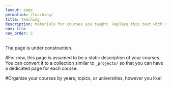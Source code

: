 ```yaml
---
layout: page
permalink: /teaching/
title: teaching
description: Materials for courses you taught. Replace this text with your description.
nav: true
nav_order: 5
---
```

The page is under construction.

#For now, this page is assumed to be a static description of your courses. You can convert it to a collection similar to `_projects/` so that you can have a dedicated page for each course.

#Organize your courses by years, topics, or universities, however you like!
